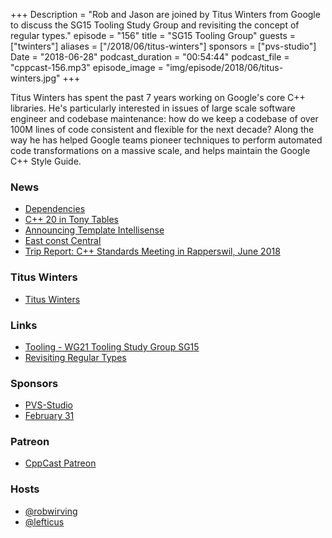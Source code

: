 +++
Description = "Rob and Jason are joined by Titus Winters from Google to discuss the SG15 Tooling Study Group and revisiting the concept of regular types."
episode = "156"
title = "SG15 Tooling Group"
guests = ["twinters"]
aliases = ["/2018/06/titus-winters"]
sponsors = ["pvs-studio"]
Date = "2018-06-28"
podcast_duration = "00:54:44"
podcast_file = "cppcast-156.mp3"
episode_image = "img/episode/2018/06/titus-winters.jpg"
+++

Titus Winters has spent the past 7 years working on Google's core C++ libraries. He's particularly interested in issues of large scale software engineer and codebase maintenance: how do we keep a codebase of over 100M lines of code consistent and flexible for the next decade? Along the way he has helped Google teams pioneer techniques to perform automated code transformations on a massive scale, and helps maintain the Google C++ Style Guide.

### News ###

 - [Dependencies](https://github.com/lucasg/Dependencies)
 - [C++ 20 in Tony Tables](https://github.com/tvaneerd/cpp20_in_TTs)
 - [Announcing Template Intellisense](https://blogs.msdn.microsoft.com/vcblog/2018/06/26/template-intellisense/)
 - [East const Central](http://slashslash.info/eastconst/)
 - [Trip Report: C++ Standards Meeting in Rapperswil, June 2018](https://botondballo.wordpress.com/2018/06/20/trip-report-c-standards-meeting-in-rapperswil-june-2018/)
 
### Titus Winters ###

 - [Titus Winters](https://www.linkedin.com/in/tituswinters)

### Links ###

 - [Tooling - WG21 Tooling Study Group SG15](http://www.open-std.org/mailman/listinfo/tooling)
 - [Revisiting Regular Types](https://abseil.io/blog/20180531-regular-types)

### Sponsors ###

- [PVS-Studio](https://www.viva64.com/pvs-studio)
- [February 31](https://www.viva64.com/en/b/0550/)

### Patreon ###

- [CppCast Patreon](https://www.patreon.com/CppCast)

### Hosts ###

- [@robwirving](https://twitter.com/robwirving)
- [@lefticus](https://twitter.com/lefticus)

